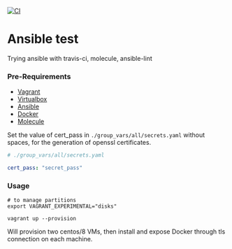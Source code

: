 [![CI](https://app.travis-ci.com/franzudev/ansible.svg?branch=main)](https://app.travis-ci.com/franzudev/ansible)

Ansible test
=========

Trying ansible with travis-ci, molecule, ansible-lint

### Pre-Requirements

- [Vagrant](https://www.vagrantup.com/downloads)
- [Virtualbox](https://www.virtualbox.org/wiki/Downloads)
- [Ansible](https://docs.ansible.com/ansible/latest/installation_guide/intro_installation.html)
- [Docker](https://docs.docker.com/get-docker/)
- [Molecule](https://molecule.readthedocs.io/en/latest/)

Set the value of cert_pass in `./group_vars/all/secrets.yaml` without spaces, for the generation of openssl certificates.
``` yaml
# ./group_vars/all/secrets.yaml

cert_pass: "secret_pass"
```

### Usage


```shell
# to manage partitions
export VAGRANT_EXPERIMENTAL="disks"
 
vagrant up --provision
```
Will provision two centos/8 VMs, then install and expose Docker through tls connection on each machine.
